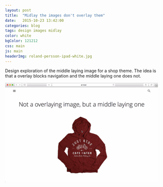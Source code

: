 ```yaml
---
layout: post
title:  "Midlay the images don't overlay them"
date:   2015-10-23 13:42:00
categories: blog
tags: design images midlay
color: white
bgColor: 121212
css: main
js: main
headerImg: roland-persson-ipad-white.jpg
---
```




Design exploration of the middle laying image for a shop theme.
The idea is that a overlay blocks navigation and the middle laying one does not.
<!--more-->

![Middlay](https://raw.githubusercontent.com/musca/midlay/master/assets/middlay-v4.gif)